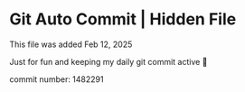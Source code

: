 # Git Auto Commit | Hidden File

This file was added Feb 12, 2025

Just for fun and keeping my daily git commit active 🤪

commit number: 1482291
